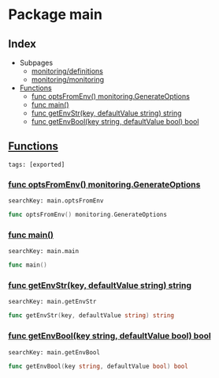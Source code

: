 # Package main

## Index

* Subpages
  * [monitoring/definitions](monitoring/definitions.md)
  * [monitoring/monitoring](monitoring/monitoring.md)
* [Functions](#func)
    * [func optsFromEnv() monitoring.GenerateOptions](#optsFromEnv)
    * [func main()](#main)
    * [func getEnvStr(key, defaultValue string) string](#getEnvStr)
    * [func getEnvBool(key string, defaultValue bool) bool](#getEnvBool)


## <a id="func" href="#func">Functions</a>

```
tags: [exported]
```

### <a id="optsFromEnv" href="#optsFromEnv">func optsFromEnv() monitoring.GenerateOptions</a>

```
searchKey: main.optsFromEnv
```

```Go
func optsFromEnv() monitoring.GenerateOptions
```

### <a id="main" href="#main">func main()</a>

```
searchKey: main.main
```

```Go
func main()
```

### <a id="getEnvStr" href="#getEnvStr">func getEnvStr(key, defaultValue string) string</a>

```
searchKey: main.getEnvStr
```

```Go
func getEnvStr(key, defaultValue string) string
```

### <a id="getEnvBool" href="#getEnvBool">func getEnvBool(key string, defaultValue bool) bool</a>

```
searchKey: main.getEnvBool
```

```Go
func getEnvBool(key string, defaultValue bool) bool
```

